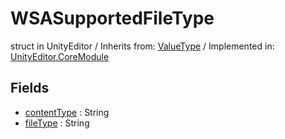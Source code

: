 # WSASupportedFileType
struct in UnityEditor
 / Inherits from: <a href="https://docs.unity3d.com/6000.0/Documentation/ScriptReference/ValueType.html">ValueType</a> / Implemented in: <a href="https://docs.unity3d.com/6000.0/Documentation/ScriptReference/UnityEditor.CoreModule.html">UnityEditor.CoreModule</a>

## Fields
- <a href="https://docs.unity3d.com/6000.0/Documentation/ScriptReference/WSASupportedFileType-contentType.html">contentType</a> : String
- <a href="https://docs.unity3d.com/6000.0/Documentation/ScriptReference/WSASupportedFileType-fileType.html">fileType</a> : String
